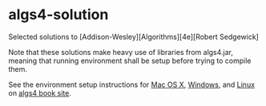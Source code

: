 # algs4-solution
Selected solutions to [Addison-Wesley][Algorithms][4e][Robert Sedgewick]

Note that these solutions make heavy use of libraries from algs4.jar, meaning that running environment shall be setup before trying to compile them.

See the environment setup instructions for [Mac OS X](http://algs4.cs.princeton.edu/mac), [Windows](http://algs4.cs.princeton.edu/windows/), and [Linux](http://algs4.cs.princeton.edu/linux) on [algs4 book site](http://algs4.cs.princeton.edu).
